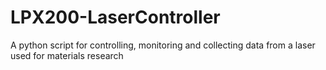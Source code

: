 # LPX200-LaserController
A python script for controlling, monitoring and collecting data from a laser used for materials research
